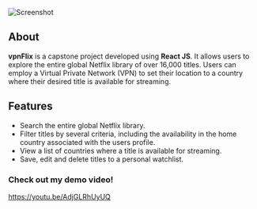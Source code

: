 ![Screenshot](vpnFlixHomePageScreenshot.png)
## About

**vpnFlix** is a capstone project developed using **React JS**. It allows users to explore the entire global Netflix library of over 16,000 titles. Users can employ a Virtual Private Network (VPN) to set their location to a country where their desired title is available for streaming.

## Features

- Search the entire global Netflix library.
- Filter titles by several criteria, including the availability in the home country associated with the users profile.
- View a list of countries where a title is available for streaming.
- Save, edit and delete titles to a personal watchlist.

### Check out my demo video! 

https://youtu.be/AdjGLRhUyUQ
